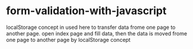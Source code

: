 # form-validation-with-javascript
localStorage concept in used here to transfer data frome one page to another page. open index page and fill data, then the data is moved frome one page to another page by localStorage concept